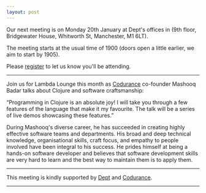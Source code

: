```yaml
---
layout: post
---
```


Our next meeting is on Monday 20th January at Dept's offices in (9th floor, Bridgewater House, Whitworth St, Manchester, M1 6LT).

The meeting starts at the usual time of 1900 (doors open a little earlier, we aim to start by 1905).

Please [register][eventbrite] to let us know you'll be attending.

---

Join us for Lambda Lounge this month as [Codurance][codurance] co-founder Mashooq Badar talks about Clojure and software craftsmanship:

“Programming in Clojure is an absolute joy! I will take you through a few features of the language that make it my favourite. 
The talk will be a series of live demos showcasing these features.”

During Mashooq's diverse career, he has succeeded in creating highly effective software teams and departments. 
His broad and deep technical knowledge, organisational skills, craft focus, and empathy to people involved have been integral to his success. 
He prides himself at being a hands-on software developer and believes that software development skills are very hard 
to learn and the best way to maintain them is to apply them. 

---

This meeting is kindly supported by [Dept][dept] and [Codurance][codurance].

---

[eventbrite]: https://www.eventbrite.co.uk/e/lambda-lounge-january-2020-mashooq-badar-on-clojure-tickets-88910107525
[codurance]: https://codurance.com/
[dept]: https://www.deptagency.com/en-gb/office/manchester/